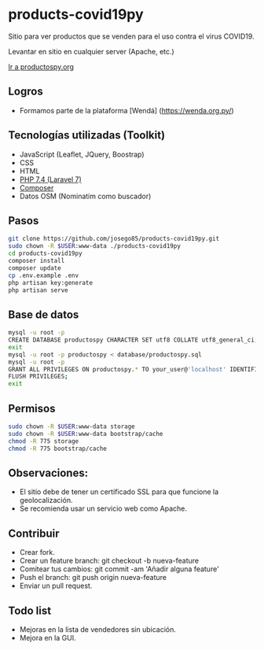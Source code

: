 # products-covid19py
Sitio para ver productos que se venden para el uso contra el virus COVID19.


Levantar en sitio en cualquier server (Apache, etc.)

[Ir a productospy.org](https://productospy.org/)


## Logros

- Formamos parte de la plataforma [Wendá] (https://wenda.org.py/)


## Tecnologías utilizadas (Toolkit)

- JavaScript (Leaflet, JQuery, Boostrap)
- CSS
- HTML
- [PHP 7.4 (Laravel 7)](https://laravel.com/docs)
- [Composer](https://getcomposer.org/download/)
- Datos OSM (Nominatim como buscador)


## Pasos

```sh
git clone https://github.com/josego85/products-covid19py.git
sudo chown -R $USER:www-data ./products-covid19py
cd products-covid19py
composer install 
composer update
cp .env.example .env
php artisan key:generate
php artisan serve 
```


## Base de datos

```sh
mysql -u root -p
CREATE DATABASE productospy CHARACTER SET utf8 COLLATE utf8_general_ci;
exit
mysql -u root -p productospy < database/productospy.sql
mysql -u root -p
GRANT ALL PRIVILEGES ON productospy.* TO your_user@'localhost' IDENTIFIED BY 'xxxxxxxxxxxxx';
FLUSH PRIVILEGES;
exit
```

## Permisos

```sh
sudo chown -R $USER:www-data storage
sudo chown -R $USER:www-data bootstrap/cache
chmod -R 775 storage
chmod -R 775 bootstrap/cache
```


## Observaciones:

- El sitio debe de tener un certificado SSL para que funcione la geolocalización.
- Se recomienda usar un servicio web como Apache.


## Contribuir

- Crear fork.
- Crear un feature branch: git checkout -b nueva-feature
- Comitear tus cambios: git commit -am 'Añadir alguna feature'
- Push el branch: git push origin nueva-feature
- Enviar un pull request.


## Todo list
* Mejoras en la lista de vendedores sin ubicación.
* Mejora en la GUI.